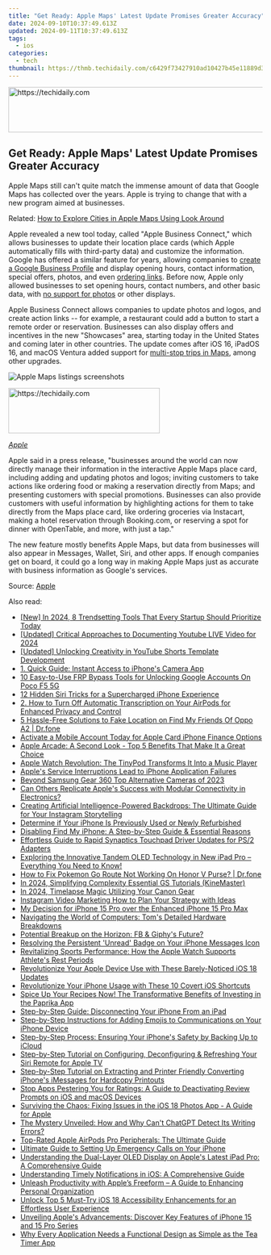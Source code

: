 ```yaml
---
title: "Get Ready: Apple Maps' Latest Update Promises Greater Accuracy"
date: 2024-09-10T10:37:49.613Z
updated: 2024-09-11T10:37:49.613Z
tags:
  - ios
categories:
  - tech
thumbnail: https://thmb.techidaily.com/c6429f73427910ad10427b45e11889d34e56d443e99131985520486a4b9f43ec.jpg
---
```






<!-- affiliate ads begin -->
<a href="https://appsumo.8odi.net/c/5597632/2118314/7443" target="_top" id="2118314">
  <img src="//a.impactradius-go.com/display-ad/7443-2118314" border="0" alt="https://techidaily.com" width="728" height="90"/>
</a>
<img height="0" width="0" src="https://appsumo.8odi.net/i/5597632/2118314/7443" style="position:absolute;visibility:hidden;" border="0" />
<!-- affiliate ads end -->




## Get Ready: Apple Maps' Latest Update Promises Greater Accuracy

Apple Maps still can't quite match the immense amount of data that Google Maps has collected over the years. Apple is trying to change that with a new program aimed at businesses.

Related: [How to Explore Cities in Apple Maps Using Look Around](https://youtube-stream.techidaily.com/in-2024-how-to-avoid-and-reverse-strikes-on-your-youtube-channel/) 

 Apple revealed a new tool today, called "Apple Business Connect," which allows businesses to update their location place cards (which Apple automatically fills with third-party data) and customize the information. Google has offered a similar feature for years, allowing companies to [create a Google Business Profile](https://support.google.com/business/answer/2911778) and display opening hours, contact information, special offers, photos, and even [ordering links](https://blog.google/outreach-initiatives/small-business/show-what-your-business-offers/). Before now, Apple only allowed businesses to set opening hours, contact numbers, and other basic data, with [no support for photos](https://localmarketinginstitute.com/claim-apple-maps-listing/) or other displays.

 Apple Business Connect allows companies to update photos and logos, and create action links -- for example, a restaurant could add a button to start a remote order or reservation. Businesses can also display offers and incentives in the new "Showcases" area, starting today in the United States and coming later in other countries. The update comes after iOS 16, iPadOS 16, and macOS Ventura added support for [multi-stop trips in Maps](https://facebook-video-content.techidaily.com/vkontakte-profile-picture-info-pixel-count-codec-time-for-2024/), among other upgrades.

![Apple Maps listings screenshots](https://static1.howtogeekimages.com/wordpress/wp-content/uploads/2023/01/Image-1.jpeg) 





<!-- affiliate ads begin -->
<a href="https://aligracehair.sjv.io/c/5597632/2115932/19272" target="_top" id="2115932">
  <img src="//a.impactradius-go.com/display-ad/19272-2115932" border="0" alt="https://techidaily.com" width="300" height="90"/>
</a>
<img height="0" width="0" src="https://aligracehair.sjv.io/i/5597632/2115932/19272" style="position:absolute;visibility:hidden;" border="0" />
<!-- affiliate ads end -->




_[Apple](https://www.apple.com/newsroom/2023/01/introducing-apple-business-connect/)_

 Apple said in a press release, "businesses around the world can now directly manage their information in the interactive Apple Maps place card, including adding and updating photos and logos; inviting customers to take actions like ordering food or making a reservation directly from Maps; and presenting customers with special promotions. Businesses can also provide customers with useful information by highlighting actions for them to take directly from the Maps place card, like ordering groceries via Instacart, making a hotel reservation through Booking.com, or reserving a spot for dinner with OpenTable, and more, with just a tap."

 The new feature mostly benefits Apple Maps, but data from businesses will also appear in Messages, Wallet, Siri, and other apps. If enough companies get on board, it could go a long way in making Apple Maps just as accurate with business information as Google's services.

 Source: [Apple](https://www.apple.com/newsroom/2023/01/introducing-apple-business-connect/)

<ins class="adsbygoogle"
     style="display:block"
     data-ad-format="autorelaxed"
     data-ad-client="ca-pub-7571918770474297"
     data-ad-slot="1223367746"></ins>



<ins class="adsbygoogle"
     style="display:block"
     data-ad-client="ca-pub-7571918770474297"
     data-ad-slot="8358498916"
     data-ad-format="auto"
     data-full-width-responsive="true"></ins>





<span class="atpl-alsoreadstyle">Also read:</span>
<div><ul>
<li><a href="https://facebook-video-content.techidaily.com/new-in-2024-8-trendsetting-tools-that-every-startup-should-prioritize-today/"><u>[New] In 2024, 8 Trendsetting Tools That Every Startup Should Prioritize Today</u></a></li>
<li><a href="https://desktop-recording.techidaily.com/updated-critical-approaches-to-documenting-youtube-live-video-for-2024/"><u>[Updated] Critical Approaches to Documenting Youtube LIVE Video for 2024</u></a></li>
<li><a href="https://facebook-record-videos.techidaily.com/updated-unlocking-creativity-in-youtube-shorts-template-development/"><u>[Updated] Unlocking Creativity in YouTube Shorts Template Development</u></a></li>
<li><a href="https://os-tips.techidaily.com/1-quick-guide-instant-access-to-iphones-camera-app/"><u>1. Quick Guide: Instant Access to iPhone's Camera App</u></a></li>
<li><a href="https://easy-unlock-android.techidaily.com/10-easy-to-use-frp-bypass-tools-for-unlocking-google-accounts-on-poco-f5-5g-by-drfone-android/"><u>10 Easy-to-Use FRP Bypass Tools for Unlocking Google Accounts On Poco F5 5G</u></a></li>
<li><a href="https://os-tips.techidaily.com/12-hidden-siri-tricks-for-a-supercharged-iphone-experience/"><u>12 Hidden Siri Tricks for a Supercharged iPhone Experience</u></a></li>
<li><a href="https://os-tips.techidaily.com/2-how-to-turn-off-automatic-transcription-on-your-airpods-for-enhanced-privacy-and-control/"><u>2. How to Turn Off Automatic Transcription on Your AirPods for Enhanced Privacy and Control</u></a></li>
<li><a href="https://location-fake.techidaily.com/5-hassle-free-solutions-to-fake-location-on-find-my-friends-of-oppo-a2-drfone-by-drfone-virtual-android/"><u>5 Hassle-Free Solutions to Fake Location on Find My Friends Of Oppo A2 | Dr.fone</u></a></li>
<li><a href="https://os-tips.techidaily.com/activate-a-mobile-account-today-for-apple-card-iphone-finance-options/"><u>Activate a Mobile Account Today for Apple Card iPhone Finance Options</u></a></li>
<li><a href="https://os-tips.techidaily.com/apple-arcade-a-second-look-top-5-benefits-that-make-it-a-great-choice/"><u>Apple Arcade: A Second Look - Top 5 Benefits That Make It a Great Choice</u></a></li>
<li><a href="https://os-tips.techidaily.com/apple-watch-revolution-the-tinypod-transforms-it-into-a-music-player/"><u>Apple Watch Revolution: The TinyPod Transforms It Into a Music Player</u></a></li>
<li><a href="https://os-tips.techidaily.com/apples-service-interruptions-lead-to-iphone-application-failures/"><u>Apple's Service Interruptions Lead to iPhone Application Failures</u></a></li>
<li><a href="https://extra-information.techidaily.com/beyond-samsung-gear-360-top-alternative-cameras-of-2023/"><u>Beyond Samsung Gear 360 Top Alternative Cameras of 2023</u></a></li>
<li><a href="https://os-tips.techidaily.com/can-others-replicate-apples-success-with-modular-connectivity-in-electronics/"><u>Can Others Replicate Apple's Success with Modular Connectivity in Electronics?</u></a></li>
<li><a href="https://os-tips.techidaily.com/creating-artificial-intelligence-powered-backdrops-the-ultimate-guide-for-your-instagram-storytelling/"><u>Creating Artificial Intelligence-Powered Backdrops: The Ultimate Guide for Your Instagram Storytelling</u></a></li>
<li><a href="https://os-tips.techidaily.com/determine-if-your-iphone-is-previously-used-or-newly-refurbished/"><u>Determine if Your iPhone Is Previously Used or Newly Refurbished</u></a></li>
<li><a href="https://os-tips.techidaily.com/disabling-find-my-iphone-a-step-by-step-guide-and-essential-reasons/"><u>Disabling Find My iPhone: A Step-by-Step Guide & Essential Reasons</u></a></li>
<li><a href="https://hardware-help.techidaily.com/effortless-guide-to-rapid-synaptics-touchpad-driver-updates-for-ps2-adapters/"><u>Effortless Guide to Rapid Synaptics Touchpad Driver Updates for PS/2 Adapters</u></a></li>
<li><a href="https://os-tips.techidaily.com/exploring-the-innovative-tandem-oled-technology-in-new-ipad-pro-everything-you-need-to-know/"><u>Exploring the Innovative Tandem OLED Technology in New iPad Pro – Everything You Need to Know!</u></a></li>
<li><a href="https://pokemon-go-android.techidaily.com/how-to-fix-pokemon-go-route-not-working-on-honor-v-purse-drfone-by-drfone-virtual-android/"><u>How to Fix Pokemon Go Route Not Working On Honor V Purse? | Dr.fone</u></a></li>
<li><a href="https://extra-support.techidaily.com/in-2024-simplifying-complexity-essential-gs-tutorials-kinemaster/"><u>In 2024, Simplifying Complexity Essential GS Tutorials (KineMaster)</u></a></li>
<li><a href="https://some-tips.techidaily.com/in-2024-timelapse-magic-utilizing-your-canon-gear/"><u>In 2024, Timelapse Magic Utilizing Your Canon Gear</u></a></li>
<li><a href="https://instagram-video-files.techidaily.com/instagram-video-marketing-how-to-plan-your-strategy-with-ideas/"><u>Instagram Video Marketing How to Plan Your Strategy with Ideas</u></a></li>
<li><a href="https://os-tips.techidaily.com/my-decision-for-iphone-15-pro-over-the-enhanced-iphone-15-pro-max/"><u>My Decision for iPhone 15 Pro over the Enhanced iPhone 15 Pro Max</u></a></li>
<li><a href="https://hardware-tips.techidaily.com/navigating-the-world-of-computers-toms-detailed-hardware-breakdowns/"><u>Navigating the World of Computers: Tom's Detailed Hardware Breakdowns</u></a></li>
<li><a href="https://facebook.techidaily.com/potential-breakup-on-the-horizon-fb-and-giphys-future/"><u>Potential Breakup on the Horizon: FB & Giphy's Future?</u></a></li>
<li><a href="https://os-tips.techidaily.com/resolving-the-persistent-unread-badge-on-your-iphone-messages-icon/"><u>Resolving the Persistent 'Unread' Badge on Your iPhone Messages Icon</u></a></li>
<li><a href="https://os-tips.techidaily.com/revitalizing-sports-performance-how-the-apple-watch-supports-athletes-rest-periods/"><u>Revitalizing Sports Performance: How the Apple Watch Supports Athlete's Rest Periods</u></a></li>
<li><a href="https://os-tips.techidaily.com/revolutionize-your-apple-device-use-with-these-barely-noticed-ios-18-updates/"><u>Revolutionize Your Apple Device Use with These Barely-Noticed iOS 18 Updates</u></a></li>
<li><a href="https://os-tips.techidaily.com/revolutionize-your-iphone-usage-with-these-10-covert-ios-shortcuts/"><u>Revolutionize Your iPhone Usage with These 10 Covert iOS Shortcuts</u></a></li>
<li><a href="https://os-tips.techidaily.com/spice-up-your-recipes-now-the-transformative-benefits-of-investing-in-the-paprika-app/"><u>Spice Up Your Recipes Now! The Transformative Benefits of Investing in the Paprika App</u></a></li>
<li><a href="https://os-tips.techidaily.com/step-by-step-guide-disconnecting-your-iphone-from-an-ipad/"><u>Step-by-Step Guide: Disconnecting Your iPhone From an iPad</u></a></li>
<li><a href="https://techtrends.techidaily.com/step-by-step-instructions-for-adding-emojis-to-communications-on-your-iphone-device/"><u>Step-by-Step Instructions for Adding Emojis to Communications on Your iPhone Device</u></a></li>
<li><a href="https://os-tips.techidaily.com/step-by-step-process-ensuring-your-iphones-safety-by-backing-up-to-icloud/"><u>Step-by-Step Process: Ensuring Your iPhone's Safety by Backing Up to iCloud</u></a></li>
<li><a href="https://os-tips.techidaily.com/step-by-step-tutorial-on-configuring-deconfiguring-and-refreshing-your-siri-remote-for-apple-tv/"><u>Step-by-Step Tutorial on Configuring, Deconfiguring & Refreshing Your Siri Remote for Apple TV</u></a></li>
<li><a href="https://os-tips.techidaily.com/step-by-step-tutorial-on-extracting-and-printer-friendly-converting-iphones-imessages-for-hardcopy-printouts/"><u>Step-by-Step Tutorial on Extracting and Printer Friendly Converting iPhone's iMessages for Hardcopy Printouts</u></a></li>
<li><a href="https://os-tips.techidaily.com/stop-apps-pestering-you-for-ratings-a-guide-to-deactivating-review-prompts-on-ios-and-macos-devices/"><u>Stop Apps Pestering You for Ratings: A Guide to Deactivating Review Prompts on iOS and macOS Devices</u></a></li>
<li><a href="https://os-tips.techidaily.com/surviving-the-chaos-fixing-issues-in-the-ios-18-photos-app-a-guide-for-apple/"><u>Surviving the Chaos: Fixing Issues in the iOS 18 Photos App - A Guide for Apple</u></a></li>
<li><a href="https://tech-hub.techidaily.com/the-mystery-unveiled-how-and-why-cant-chatgpt-detect-its-writing-errors/"><u>The Mystery Unveiled: How and Why Can't ChatGPT Detect Its Writing Errors?</u></a></li>
<li><a href="https://os-tips.techidaily.com/top-rated-apple-airpods-pro-peripherals-the-ultimate-guide/"><u>Top-Rated Apple AirPods Pro Peripherals: The Ultimate Guide</u></a></li>
<li><a href="https://os-tips.techidaily.com/ultimate-guide-to-setting-up-emergency-calls-on-your-iphone/"><u>Ultimate Guide to Setting Up Emergency Calls on Your iPhone</u></a></li>
<li><a href="https://os-tips.techidaily.com/understanding-the-dual-layer-oled-display-on-apples-latest-ipad-pro-a-comprehensive-guide/"><u>Understanding the Dual-Layer OLED Display on Apple's Latest iPad Pro: A Comprehensive Guide</u></a></li>
<li><a href="https://os-tips.techidaily.com/understanding-timely-notifications-in-ios-a-comprehensive-guide/"><u>Understanding Timely Notifications in iOS: A Comprehensive Guide</u></a></li>
<li><a href="https://os-tips.techidaily.com/unleash-productivity-with-apples-freeform-a-guide-to-enhancing-personal-organization/"><u>Unleash Productivity with Apple’s Freeform – A Guide to Enhancing Personal Organization</u></a></li>
<li><a href="https://os-tips.techidaily.com/unlock-top-5-must-try-ios-18-accessibility-enhancements-for-an-effortless-user-experience/"><u>Unlock Top 5 Must-Try iOS 18 Accessibility Enhancements for an Effortless User Experience</u></a></li>
<li><a href="https://os-tips.techidaily.com/unveiling-apples-advancements-discover-key-features-of-iphone-15-and-15-pro-series/"><u>Unveiling Apple's Advancements: Discover Key Features of iPhone 15 and 15 Pro Series</u></a></li>
<li><a href="https://os-tips.techidaily.com/why-every-application-needs-a-functional-design-as-simple-as-the-tea-timer-app/"><u>Why Every Application Needs a Functional Design as Simple as the Tea Timer App</u></a></li>
</ul></div>




